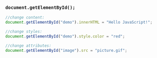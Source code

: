 ### `document.getElementById();`
```js
//change content:
document.getElementById("demo").innerHTML = "Hello JavaScript!";

//change styles:
document.getElementById("demo").style.color = "red";

//change attributes:
document.getElementById("image").src = "picture.gif";
```
